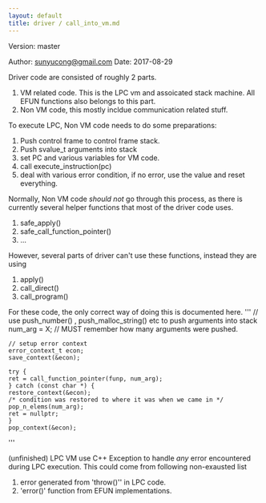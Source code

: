 ```yaml
---
layout: default
title: driver / call_into_vm.md
---
```


Version: master

Author: sunyucong@gmail.com
Date: 2017-08-29

Driver code are consisted of roughly 2 parts.

1. VM related code. This is the LPC vm and assoicated stack machine. All EFUN functions also belongs to this part.
2. Non VM code, this mostly incldue communication related stuff.

To execute LPC, Non VM code needs to do some preparations:

1. Push control frame to control frame stack.
2. Push svalue_t arguments into stack
3. set PC and various variables for VM code.
4. call execute_instruction(pc)
5. deal with various error condition, if no error, use the value and reset everything.

Normally, Non VM code _should not_ go through this process, as there is currently several helper functions that most of
the driver code uses.

1. safe_apply()
2. safe_call_function_pointer()
3. ...

However, several parts of driver can't use these functions, instead they are using

1. apply()
2. call_direct()
3. call_program()

For these code, the only correct way of doing this is documented here.
'''
// use push_number() , push_malloc_string() etc to push arguments into stack
num_arg = X; // MUST remember how many arguments were pushed.

    // setup error context
    error_context_t econ;
    save_context(&econ);

    try {
    ret = call_function_pointer(funp, num_arg);
    } catch (const char *) {
    restore_context(&econ);
    /* condition was restored to where it was when we came in */
    pop_n_elems(num_arg);
    ret = nullptr;
    }
    pop_context(&econ);

'''

(unfinished)
LPC VM use C++ Exception to handle _any_ error encountered during LPC execution. This could come from following non-exausted list

1. error generated from 'throw()'' in LPC code.
2. 'error()' function from EFUN implementations.
